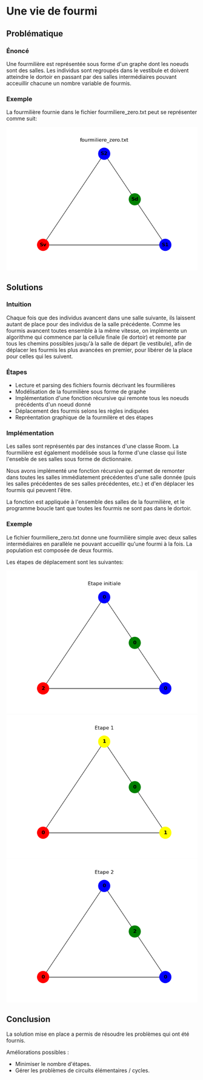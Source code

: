 # Une vie de fourmi

## Problématique
### &Eacute;noncé
Une fourmilière est représentée sous forme d'un graphe dont les noeuds sont des salles.
Les individus sont regroupés dans le vestibule et doivent atteindre le dortoir en passant par
des salles intermédiaires pouvant acceuillir chacune un nombre variable de fourmis.

### Exemple
La fourmilière fournie dans le fichier fourmiliere_zero.txt peut se représenter comme suit:

![Graph](pics/fourmiliere_zero/graph.png)


## Solutions

### Intuition
Chaque fois que des individus avancent dans une salle suivante, ils laissent autant de place pour des individus de la salle précédente. Comme les fourmis avancent toutes ensemble à la même vitesse, on implémente un algorithme qui commence par la cellule finale (le dortoir) et remonte par tous les chemins possibles jusqu'à la salle de départ (le vestibule), afin de déplacer les fourmis les plus avancées en premier, pour libérer de la place pour celles qui les suivent.
### &Eacute;tapes
- Lecture et parsing des fichiers fournis décrivant les fourmilières
- Modélisation de la fourmilière sous forme de graphe
- Implémentation d'une fonction récursive qui remonte tous les noeuds précédents d'un noeud donné
- Déplacement des fourmis selons les règles indiquées
- Repréentation graphique de la fourmilère et des étapes

### Implémentation
Les salles sont représentés par des instances d'une classe Room. La fourmilière est également modélisée sous la forme d'une classe qui liste l'enseble de ses salles sous forme de dictionnaire.   

Nous avons implémenté une fonction récursive qui permet de remonter dans toutes les salles immédiatement précédentes d'une salle donnée (puis les salles précédentes de ses salles précédentes, etc.) et d'en déplacer les fourmis qui peuvent l'être.

La fonction est appliquée à l'ensemble des salles de la fourmilière, et le programme boucle tant que toutes les fourmis ne sont pas dans le dortoir.

### Exemple 
Le fichier fourmiliere_zero.txt donne une fourmilière simple avec deux salles intermédiaires en parallèle ne pouvant accueillir qu'une fourmi à la fois. La population est composée de deux fourmis.

Les étapes de déplacement sont les suivantes:

![step 0](pics/fourmiliere_zero/initiale.png)
![step 1](pics/fourmiliere_zero/1.png)
![step 2](pics/fourmiliere_zero/2.png)


## Conclusion
La solution mise en place a permis de résoudre les problèmes qui ont été fournis.

Améliorations possibles :
- Minimiser le nombre d'étapes.
- Gérer les problèmes de circuits élémentaires / cycles.